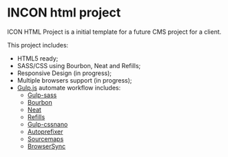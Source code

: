 # INCON html project

<p>ICON HTML Project is a initial template for a future CMS project for a client.</p>
<p>This project includes:</p>

- HTML5 ready;
- SASS/CSS using Bourbon, Neat and Refills;
- Responsive Design (in progress);
- Multiple browsers support (in progress);
- <a href='http://gulpjs.com/' target='_blank'>Gulp.js</a> automate workflow includes:
    - <a href="https://github.com/dlmanning/gulp-sass" target='_blank'>Gulp-sass</a>
    - <a href='http://bourbon.io/' target='_blank'>Bourbon</a>
    - <a href='http://neat.bourbon.io/' target='_blank'>Neat</a>
    - <a href='http://refills.bourbon.io/' target='_blank'>Refills</a>
    - <a href='https://github.com/ben-eb/gulp-cssnano' target='_blank'>Gulp-cssnano</a>
    - <a href='https://github.com/sindresorhus/gulp-autoprefixer' target='_blank'>Autoprefixer</a>
    - <a href='https://github.com/floridoo/gulp-sourcemaps' target='_blank'>Sourcemaps</a>
    - <a href='https://github.com/BrowserSync/browser-sync' target='_blank'>BrowserSync</a>

